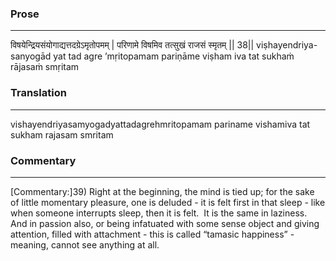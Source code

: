 ### Prose 
 --- 
विषयेन्द्रियसंयोगाद्यत्तदग्रेऽमृतोपमम् |
परिणामे विषमिव तत्सुखं राजसं स्मृतम् || 38||
viṣhayendriya-sanyogād yat tad agre ’mṛitopamam
pariṇāme viṣham iva tat sukhaṁ rājasaṁ smṛitam

### Translation 
 --- 
vishayendriyasamyogadyattadagrehmritopamam pariname vishamiva tat sukham rajasam smritam

### Commentary 
 --- 
[Commentary:]39) Right at the beginning, the mind is tied up; for the sake of little momentary pleasure, one is deluded - it is felt first in that sleep - like when someone interrupts sleep, then it is felt.  It is the same in laziness.  And in passion also, or being infatuated with some sense object and giving attention, filled with attachment - this is called “tamasic happiness” - meaning, cannot see anything at all.
